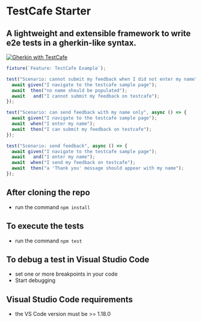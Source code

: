 # TestCafe Starter
## A lightweight and extensible framework to write e2e tests in a gherkin-like syntax.

<a href="https://github.com/DevExpress/testcafe">
    <img alt="Gherkin with TestCafe" src="https://img.shields.io/badge/gherkin%20with-TestCafe-2fa4cf.svg">
</a>

```typescript
fixture(`Feature: TestCafe Example`);

test("Scenario: cannot submit my feedback when I did not enter my name", async () => {
  await given("I navigate to the testcafe sample page");
  await  then("no name should be populated");
  await   and("I cannot submit my feedback on testcafe");
});

test("Scenario: can send feedback with my name only", async () => {
  await given("I navigate to the testcafe sample page");
  await  when("I enter my name");
  await  then("I can submit my feedback on testcafe");
});

test("Scenario: send feedback", async () => {
  await given("I navigate to the testcafe sample page");
  await   and("I enter my name");
  await  when("I send my feedback on testcafe");
  await  then("a 'Thank you' message should appear with my name");
});
```

## After cloning the repo

* run the command `npm install`

## To execute the tests

* run the command `npm test`

## To debug a test in Visual Studio Code

* set one or more breakpoints in your code
* Start debugging

## Visual Studio Code requirements

* the VS Code version must be >= 1.18.0




